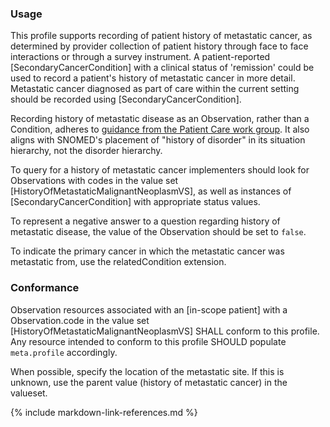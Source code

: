 ### Usage
This profile supports recording of patient history of metastatic cancer, as determined by provider collection of patient history through face to face interactions or through a survey instrument. A patient-reported [SecondaryCancerCondition] with a clinical status of 'remission' could be used to record a patient's history of metastatic cancer in more detail. Metastatic cancer diagnosed as part of care within the current setting should be recorded using [SecondaryCancerCondition].

Recording history of metastatic disease as an Observation, rather than a Condition, adheres to [guidance from the Patient Care work group](http://community.fhir.org/t/how-can-i-represent-a-negative-condition/329). It also aligns with SNOMED's placement of "history of disorder" in its situation hierarchy, not the disorder hierarchy.

To query for a history of metastatic cancer implementers should look for Observations with codes in the value set [HistoryOfMetastaticMalignantNeoplasmVS], as well as instances of [SecondaryCancerCondition] with appropriate status values.

To represent a negative answer to a question regarding history of metastatic disease, the value of the Observation should be set to `false`.

To indicate the primary cancer in which the metastatic cancer was metastatic from, use the relatedCondition extension.

### Conformance

Observation resources associated with an [in-scope patient] with a Observation.code in the value set [HistoryOfMetastaticMalignantNeoplasmVS] SHALL conform to this profile. Any resource intended to conform to this profile SHOULD populate `meta.profile` accordingly.

When possible, specify the location of the metastatic site. If this is unknown, use the parent value (history of metastatic cancer) in the valueset.

{% include markdown-link-references.md %}
